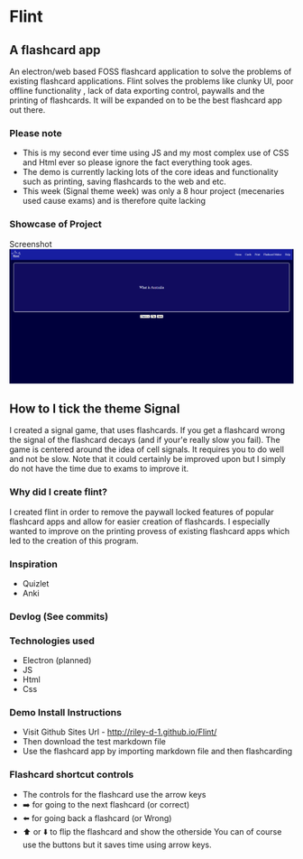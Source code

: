 # Flint
## A flashcard app
An electron/web based FOSS flashcard application to solve the problems of existing flashcard applications. Flint solves the problems like clunky UI, poor offline functionality , lack of data exporting control, paywalls and the printing of flashcards. It will be expanded on to be the best flashcard app out there.

### Please note
- This is my second ever time using JS and my most complex use of CSS and Html ever so please ignore the fact everything took ages.
- The demo is currently  lacking lots of the core ideas and functionality such as printing, saving flashcards
to the web and etc.
- This week (Signal theme week) was only a 8 hour project (mecenaries used cause exams) and is therefore quite lacking
### Showcase of Project
Screenshot
![alt text](Flint_Screenshot.png)

## How to I tick the theme Signal
I created a signal game, that uses flashcards. If you get a flashcard wrong the signal of the flashcard decays (and if your'e really slow you fail). The game is centered around the idea of cell signals. It requires you to do well and not be slow.
Note that it could certainly be improved upon but I simply do not have the time due to exams to improve it.

### Why did I create flint?
I created flint in order to remove the paywall locked features of popular flashcard apps and allow for easier creation of flashcards. I especially wanted to improve on the printing provess of existing flashcard apps which led to the creation of this program.
### Inspiration
- Quizlet
- Anki

### Devlog (See commits)
### Technologies used
- Electron (planned)
- JS
- Html
- Css
### Demo Install Instructions
- Visit Github Sites Url - http://riley-d-1.github.io/Flint/
- Then download the test markdown file
- Use the flashcard app by importing markdown file and then flashcarding
### Flashcard shortcut controls
- The controls for the flashcard use the arrow keys
- ➡️ for going to the  next flashcard (or correct) 
- ⬅️ for going back a flashcard (or Wrong)
- ⬆️ or ⬇️ to flip the flashcard and show the otherside
You can of course use the buttons but it saves time using arrow keys.

